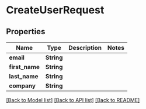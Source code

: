 # CreateUserRequest

## Properties

Name | Type | Description | Notes
------------ | ------------- | ------------- | -------------
**email** | **String** |  | 
**first_name** | **String** |  | 
**last_name** | **String** |  | 
**company** | **String** |  | 

[[Back to Model list]](../README.md#documentation-for-models) [[Back to API list]](../README.md#documentation-for-api-endpoints) [[Back to README]](../README.md)


